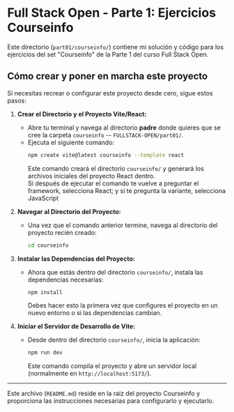 # Full Stack Open - Parte 1: Ejercicios Courseinfo

Este directorio (`part01/courseinfo/`) contiene mi solución y código para los ejercicios del set "Courseinfo" de la Parte 1 del curso Full Stack Open.

<!-- Estos ejercicios se centran en introducir los conceptos básicos de React, incluyendo:

* La creación y uso de componentes.
* Pasar datos a componentes mediante **props**.
* Manejar estructuras de datos más complejas en el estado (aunque el estado complejo se ve más en ejercicios posteriores). -->

## Cómo crear y poner en marcha este proyecto

Si necesitas recrear o configurar este proyecto desde cero, sigue estos pasos:

1.  **Crear el Directorio y el Proyecto Vite/React:**
    * Abre tu terminal y navega al directorio **padre** donde quieres que se cree la carpeta `courseinfo` -- `FULLSTACK-OPEN/part01/`.
    * Ejecuta el siguiente comando:
      ```bash
      npm create vite@latest courseinfo --template react
      ```
      Este comando creará el directorio `courseinfo/` y generará los archivos iniciales del proyecto React dentro.  
      Si después de ejecutar el comando te vuelve a preguntar el framework, selecciona React; y si te pregunta la variante, selecciona JavaScript

2.  **Navegar al Directorio del Proyecto:**
    * Una vez que el comando anterior termine, navega al directorio del proyecto recién creado:
      ```bash
      cd courseinfo
      ```

3.  **Instalar las Dependencias del Proyecto:**
    * Ahora que estás dentro del directorio `courseinfo/`, instala las dependencias necesarias:
      ```bash
      npm install
      ```
      Debes hacer esto la primera vez que configures el proyecto en un nuevo entorno o si las dependencias cambian.

4.  **Iniciar el Servidor de Desarrollo de Vite:**
    * Desde dentro del directorio `courseinfo/`, inicia la aplicación:
      ```bash
      npm run dev
      ```
      Este comando compila el proyecto y abre un servidor local (normalmente en `http://localhost:5173/`).


<!-- ## Notas Adicionales o Reflexiones sobre los Ejercicios

*(Este espacio es opcional para que añadas tus propias notas sobre los ejercicios de Courseinfo a medida que los haces. Por ejemplo:)*

* Fue interesante ver cómo se pueden descomponer partes de la UI en componentes reutilizables.
* Entendí mejor la diferencia entre pasar datos mediante props y usar el estado local.
* Tuve que pensar en la estructura de los datos para pasarlos eficientemente a través de varios niveles de componentes. -->

---

Este archivo (`README.md`) reside en la raíz del proyecto Courseinfo y proporciona las instrucciones necesarias para configurarlo y ejecutarlo.